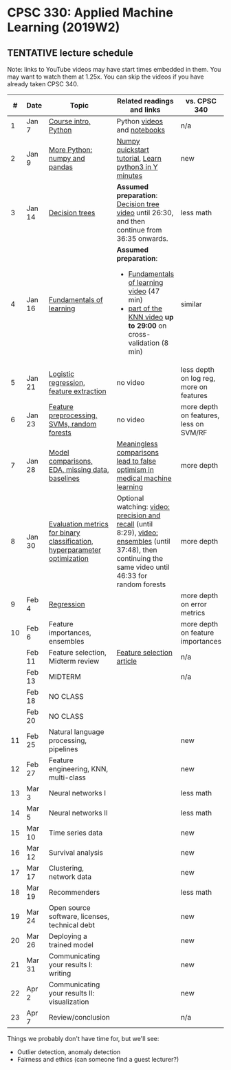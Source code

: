 # CPSC 330: Applied Machine Learning (2019W2)

## TENTATIVE lecture schedule

Note: links to YouTube videos may have start times embedded in them. You may want to watch them at 1.25x. You can skip the videos if you have already taken CPSC 340.

| # | Date | Topic | Related readings and links | vs. CPSC 340 |
|---|--------|--------|---------------------------|--------------------|
| 1 | Jan 7 | [Course intro, Python](lectures/01_syllabus-and-python.ipynb) | Python [videos](https://www.youtube.com/playlist?list=PLWmXHcz_53Q26aQzhknaT3zwWvl7w8wQE) and [notebooks](https://github.com/UBC-MDS/DSCI_511_prog-dsci) |   n/a
| 2 | Jan 9 | [More Python: numpy and pandas](lectures/02_numpy-pandas.ipynb) | [Numpy quickstart tutorial](https://docs.scipy.org/doc/numpy/user/quickstart.html), [Learn python3 in Y minutes](https://learnxinyminutes.com/docs/python3/) |  new
| 3 | Jan 14 | [Decision trees](lectures/03_decision-trees.ipynb) | **Assumed preparation**: [Decision tree video](https://youtu.be/WYDPYIe3RpQ?t=230) until 26:30, and then continue from 36:35 onwards. | less math
| 4 | Jan 16 | [Fundamentals of learning](lectures/04_fundamentals-of-learning.ipynb) | **Assumed preparation**: <ul><li>[Fundamentals of learning video](https://youtu.be/dPm-KTrJlFU?t=183) (47 min) <li>[part of the KNN video](https://youtu.be/JRF6oELLn0M?t=1248) **up to 29:00** on cross-validation (8 min)</ul> | similar
| 5 | Jan 21 | [Logistic regression, feature extraction](lectures/05_countvec-and-logreg.ipynb) | no video | less depth on log reg, more on features
| 6 | Jan 23 | [Feature preprocessing, SVMs, random forests](lectures/06_feature-preprocessing.ipynb) | no video  | more depth on features, less on SVM/RF
| 7 | Jan 28 | [Model comparisons, EDA, missing data, baselines](lectures/07_census-data.ipynb) | [Meaningless comparisons lead to false optimism in medical machine learning](https://arxiv.org/pdf/1707.06289.pdf) | more depth
| 8 | Jan 30 | [Evaluation metrics for binary classification, hyperparameter optimization](lectures/08_metrics-binary-class.ipynb) | Optional watching: [video: precision and recall](https://youtu.be/3SD6fgNGZSo?t=214) (until 8:29), [video: ensembles](https://youtu.be/3SD6fgNGZSo?t=1386) (until 37:48), then continuing the same video until 46:33 for random forests | more depth
| 9 | Feb 4 | [Regression](lectures/09_regression-housing-data.ipynb) | |  more depth on error metrics
| 10 | Feb 6 | Feature importances, ensembles  |  | more depth on feature importances
|    | Feb 11 | Feature selection, Midterm review | [Feature selection article](https://towardsdatascience.com/feature-selection-techniques-in-machine-learning-with-python-f24e7da3f36e) | n/a
|    | Feb 13 | MIDTERM | |  n/a
|    | Feb 18 | NO CLASS ||
|    | Feb 20 | NO CLASS | |
| 11 | Feb 25 | Natural language processing, pipelines | | new
| 12 | Feb 27 | Feature engineering, KNN, multi-class | |  new
| 13 | Mar 3 | Neural networks I | | less math
| 14 | Mar 5 | Neural networks II | | less math
| 15 | Mar 10 | Time series data | | new 
| 16 | Mar 12 | Survival analysis | | new
| 17 | Mar 17 | Clustering, network data | | new
| 18 | Mar 19 | Recommenders | | less math
| 19 | Mar 24 | Open source software, licenses, technical debt | | new
| 20 | Mar 26 | Deploying a trained model | | new 
| 21 | Mar 31 | Communicating your results I: writing | |  new
| 22 | Apr 2 | Communicating your results II: visualization || new
| 23 | Apr 7 | Review/conclusion | | n/a

Things we probably don't have time for, but we'll see:

- Outlier detection, anomaly detection
- Fairness and ethics (can someone find a guest lecturer?)
